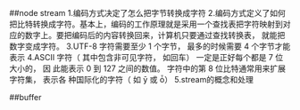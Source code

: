 ##node  stream
1.编码方式决定了怎么把字节转换成字符
2.编码方式定义了如何把比特转换成字符。基本上，编码的工作原理就是采用一个查找表把字符映射到对应的数字上。要把编码后的内容转换回来，计算机只要通过查找转换表， 就能把数字变成字符。
3.UTF-8 字符需要至少 1 个字节， 最多的时候需要 4 个字节才能表示
4.ASCII 字符（ 其中包含非可见字符， 如回车） 一定是正好每个都是 7 位大小的， 因
此能表示 0 到 127 之间的数值。 字符中的第 8 位比特通常用来扩展字符集， 表示各
种国际化的字符（ 如 ȳ 或 ȱ）
5.stream的概念和处理

##buffer
